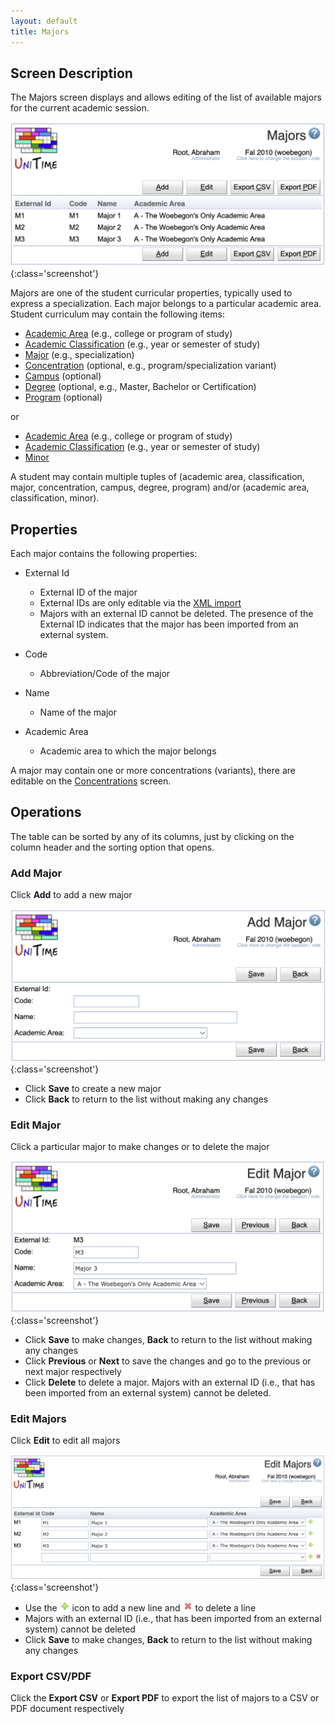 ```yaml
---
layout: default
title: Majors
---
```



## Screen Description

The Majors screen displays and allows editing of the list of available majors for the current academic session.

![Majors](images/majors-1.png){:class='screenshot'}

Majors are one of the student curricular properties, typically used to express a specialization. Each major belongs to a particular academic area. Student curriculum may contain the following items:

* [Academic Area](academic-areas) (e.g., college or program of study)
* [Academic Classification](academic-classifications) (e.g., year or semester of study)
* [Major](majors) (e.g., specialization)
* [Concentration](concentrations) (optional, e.g., program/specialization variant)
* [Campus](campuses) (optional)
* [Degree](degrees) (optional, e.g., Master, Bachelor or Certification)
* [Program](programs) (optional)

or

* [Academic Area](academic-areas) (e.g., college or program of study)
* [Academic Classification](academic-classifications) (e.g., year or semester of study)
* [Minor](minors)

A student may contain multiple tuples of (academic area, classification, major, concentration, campus, degree, program) and/or (academic area, classification, minor).

## Properties

Each major contains the following properties:

* External Id
	* External ID of the major
	* External IDs are only editable via the [XML import](https://www.unitime.org/uct_interfaces.php)
	* Majors with an external ID cannot be deleted. The presence of the External ID indicates that the major has been imported from an external system.

* Code
	* Abbreviation/Code of the major

* Name
	* Name of the major

* Academic Area
	* Academic area to which the major belongs

A major may contain one or more concentrations (variants), there are editable on the [Concentrations](concentrations) screen.

## Operations

The table can be sorted by any of its columns, just by clicking on the column header and the sorting option that opens.

### Add Major
Click **Add** to add a new major

![Majors](images/majors-2.png){:class='screenshot'}

* Click **Save** to create a new major
* Click **Back** to return to the list without making any changes

### Edit Major
Click a particular major to make changes or to delete the major

![Majors](images/majors-3.png){:class='screenshot'}

* Click **Save** to make changes, **Back** to return to the list without making any changes
* Click **Previous** or **Next** to save the changes and go to the previous or next major respectively
* Click **Delete** to delete a major. Majors with an external ID (i.e., that has been imported from an external system) cannot be deleted.

### Edit Majors
Click **Edit** to edit all majors

![Majors](images/majors-4.png){:class='screenshot'}

* Use the ![Add](images/icon-add.png) icon to add a new line and ![Delete](images/icon-delete.png) to delete a line
* Majors with an external ID (i.e., that has been imported from an external system) cannot be deleted
* Click **Save** to make changes, **Back** to return to the list without making any changes

### Export CSV/PDF
Click the **Export CSV** or **Export PDF** to export the list of majors to a CSV or PDF document respectively